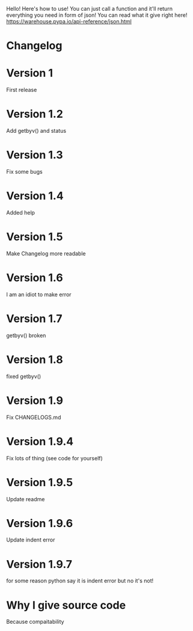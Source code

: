 Hello!
Here's how to use!
You can just call a function and it'll return everything you need in form of json!
You can read what it give right here!
https://warehouse.pypa.io/api-reference/json.html
# Changelog
# Version 1
First release
# Version 1.2
Add getbyv() and status
# Version 1.3
Fix some bugs
# Version 1.4
Added help
# Version 1.5
Make Changelog more readable
# Version 1.6
I am an idiot to make error
# Version 1.7
getbyv() broken
# Version 1.8
fixed getbyv()
# Version 1.9 
Fix CHANGELOGS.md
# Version 1.9.4
Fix lots of thing (see code for yourself)
# Version 1.9.5
Update readme
# Version 1.9.6
Update indent error
# Version 1.9.7 
for some reason python say it is indent error but no it's not!
# Why I give source code
Because compaitability
